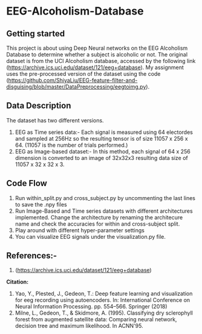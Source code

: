 # EEG-Alcoholism-Database

## Getting started

This project is about using Deep Neural networks on the EEG Alcoholism Database to determine whether a subject is alcoholic or not. The original dataset is from the UCI Alcoholism database, accessed by the following link (https://archive.ics.uci.edu/dataset/121/eeg+database). My assignment uses the pre-processed version of the dataset using the code (https://github.com/ShiyaLiu/EEG-feature-filter-and-disguising/blob/master/DataPreprocessing/eegtoimg.py).
## Data Description

The dataset has two different versions. 

1) EEG as Time series data:- Each signal is measured using 64 electordes and sampled at 256Hz so the resulting tensor is of size 11057 x 256 x 64. (11057 is the number of trials performed.)
2) EEG as Image-based dataset:- In this method, each signal of 64 x 256 dimension is converted to an image of 32x32x3 resulting data size of 11057 x 32 x 32 x 3.

## Code Flow
1) Run within_split.py and cross_subject.py by uncommenting the last lines to save the .npy files
2) Run Image-Based and Time series datasets with different architectures implemented. Change the architecture by renaming the architecure name and check the accuracies for within and cross-subject split.
3) Play around with different hyper-parameter settings
4) You can visualize EEG signals under the visualization.py file.


## References:-

1) (https://archive.ics.uci.edu/dataset/121/eeg+database)


**Citation:**

1) Yao, Y., Plested, J., Gedeon, T.: Deep feature learning and visualization for eeg recording using autoencoders. In: International Conference on Neural Information Processing. pp. 554–566. Springer (2018)
2) Milne, L., Gedeon, T., & Skidmore, A. (1995). Classifying dry sclerophyll forest from augmented satellite data: Comparing neural network, decision tree and maximum likelihood. In ACNN'95.
